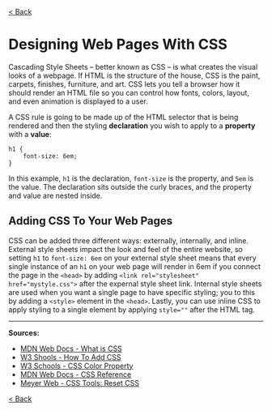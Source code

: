 [< Back](README.md)

# Designing Web Pages With CSS
Cascading Style Sheets – better known as CSS – is what creates the visual looks of a webpage. If HTML is the structure of the house, CSS is the paint, carpets, finishes, furniture, and art. CSS lets you tell a browser how it should render an HTML file so you can control how fonts, colors, layout, and even animation is displayed to a user. 

A CSS rule is going to be made up of the HTML selector that is being rendered and then the styling **declaration** you wish to apply to a **property** with a **value**:

```
h1 {
    font-size: 6em;
}
```

In this example, `h1` is the declaration, `font-size` is the property, and `5em` is the value. The declaration sits outside the curly braces, and the property and value are nested inside.

## Adding CSS To Your Web Pages
CSS can be added three different ways: externally, internally, and inline. External style sheets impact the look and feel of the entire website, so setting `h1` to `font-size: 6em` on your external style sheet means that every single instance of an `h1` on your web page will render in 6em if you connect the page in the `<head>` by adding  `<link rel="stylesheet" href="mystyle.css">` after the expernal style sheet link. Internal style sheets are used when you want a single page to have specific styling; you to this by adding a `<style>` element in the `<head>`. Lastly, you can use inline CSS to apply styling to a single element by applying `style=""` after the HTML tag.


***

**Sources:**
- [MDN Web Docs - What is CSS](https://developer.mozilla.org/en-US/docs/Learn/CSS/First_steps/What_is_CSS)
- [W3 Shools - How To Add CSS](https://www.w3schools.com/css/css_howto.asp)
- [W3 Schools - CSS Color Property](https://www.w3schools.com/cssref/pr_text_color.asp)
- [MDN Web Docs - CSS Reference](https://developer.mozilla.org/en-US/docs/Web/CSS/Reference)
- [Meyer Web - CSS Tools: Reset CSS](https://meyerweb.com/eric/tools/css/reset/)

[< Back](README.md)